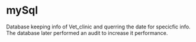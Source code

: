 # mySql

Database keeping info of Vet_clinic and querring the date for specicfic info. The database later performed an audit to increase it performance.
